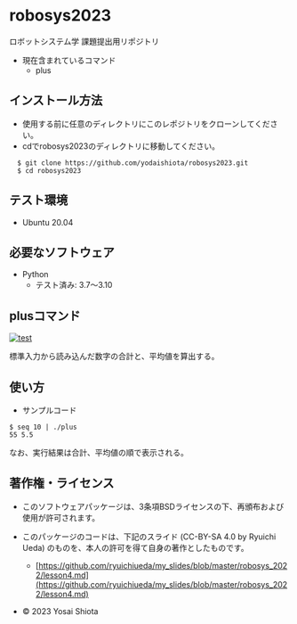 # robosys2023
ロボットシステム学 課題提出用リポジトリ
* 現在含まれているコマンド
  * plus

## インストール方法
* 使用する前に任意のディレクトリにこのレポジトリをクローンしてください。
* cdでrobosys2023のディレクトリに移動してください。
```
  $ git clone https://github.com/yodaishiota/robosys2023.git
  $ cd robosys2023
```

## テスト環境
* Ubuntu 20.04

## 必要なソフトウェア
* Python
  * テスト済み: 3.7～3.10

## plusコマンド
[![test](https://github.com/yodaishiota/robosys2023/actions/workflows/test.yml/badge.svg)](https://github.com/yodaishiota/robosys2023/actions/workflows/test.yml)

標準入力から読み込んだ数字の合計と、平均値を算出する。

## 使い方
* サンプルコード
```
$ seq 10 | ./plus
55 5.5
```
なお、実行結果は合計、平均値の順で表示される。

## 著作権・ライセンス
* このソフトウェアパッケージは、3条項BSDライセンスの下、再頒布および使用が許可されます。

* このパッケージのコードは、下記のスライド (CC-BY-SA 4.0 by Ryuichi Ueda) のものを、本人の許可を得て自身の著作としたものです。
	* [https://github.com/ryuichiueda/my_slides/blob/master/robosys_2022/lesson4.md](https://github.com/ryuichiueda/my_slides/blob/master/robosys_2022/lesson4.md)

* © 2023 Yosai Shiota
